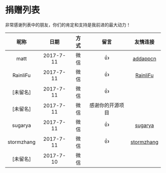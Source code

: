 # 捐赠列表

非常感谢列表中的朋友，你们的肯定和支持是我前进的最大动力！

|昵称|日期|方式|留言|友情连接|
|:---:|:---:|:---:|:---:|:---:|
|matt|2017-7-11|微信|👍|[addappcn](https://github.com/addappcn)|
|RainliFu|2017-7-11|微信|👍|[RainliFu](https://github.com/RainliFu)|
|[未留名]|2017-7-11|微信|👍| |
|[未留名]|2017-7-11|微信|感谢你的开源项目| |
|sugarya|2017-7-11|微信|👍|[sugarya](https://github.com/sugarya)|
|stormzhang|2017-7-11|微信|👍|[stormzhang](https://github.com/stormzhang)
|[未留名]|2017-7-10|微信| | |


<!-- |[未留名]|2017-7-12|微信|谢谢分享| | -->
<!-- |[未留名]|2017-7-12|微信|Six!Six!Six| | -->
